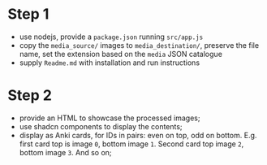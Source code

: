# Step 1

- use nodejs, provide a `package.json` running `src/app.js`
- copy the `media_source/` images to `media_destination/`, preserve the file name, set the extension based on the `media` JSON catalogue
- supply `Readme.md` with installation and run instructions

# Step 2

- provide an HTML to showcase the processed images;
- use shadcn components to display the contents;
- display as Anki cards, for IDs in pairs: even on top, odd on bottom. E.g. first card top is image `0`, bottom image `1`. Second card top image `2`, bottom image `3`. And so on;